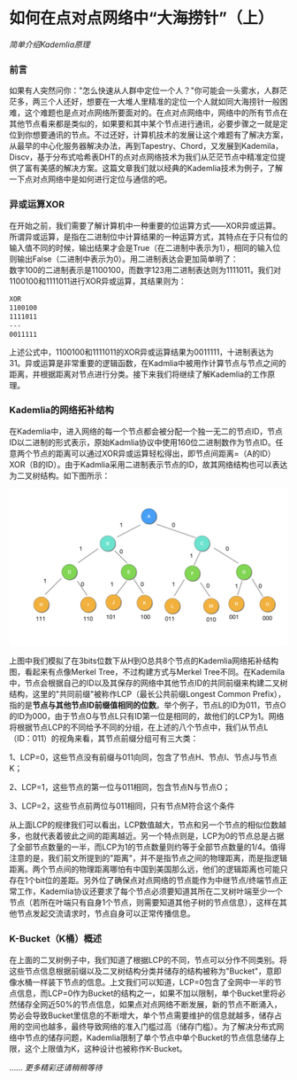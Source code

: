 # 如何在点对点网络中“大海捞针”（上）


*简单介绍Kademlia原理*


### 前言


如果有人突然问你："怎么快速从人群中定位一个人？"你可能会一头雾水，人群茫茫多，两三个人还好，想要在一大堆人里精准的定位一个人就如同大海捞针一般困难，这个难题也是点对点网络所要面对的。在点对点网络中，网络中的所有节点在其他节点看来都是类似的，如果要和其中某个节点进行通讯，必要步骤之一就是定位到你想要通讯的节点。不过还好，计算机技术的发展让这个难题有了解决方案，从最早的中心化服务器解决办法，再到Tapestry、Chord，又发展到Kademila，Discv，基于分布式哈希表DHT的点对点网络技术为我们从茫茫节点中精准定位提供了富有美感的解决方案。这篇文章我们就以经典的Kademlia技术为例子，了解一下点对点网络中是如何进行定位与通信的吧。


### 异或运算XOR


在开始之前，我们需要了解计算机中一种重要的位运算方式——XOR异或运算。所谓异或运算，是指在二进制位中计算结果的一种运算方式，其特点在于只有位的输入值不同的时候，输出结果才会是True（在二进制中表示为1），相同的输入位则输出False（二进制中表示为0）。用二进制表达会更加简单明了：
<br>数字100的二进制表示是1100100，而数字123用二进制表达则为1111011，我们对1100100和1111011进行XOR异或运算，其结果则为：<br>

```
XOR
1100100
1111011
---
0011111
```

上述公式中，1100100和1111011的XOR异或运算结果为0011111，十进制表达为31。异或运算是非常重要的逻辑函数，在Kadmlia中被用作计算节点与节点之间的距离，并根据距离对节点进行分类。接下来我们将继续了解Kademlia的工作原理。


### Kademlia的网络拓补结构


在Kademlia中，进入网络的每一个节点都会被分配一个独一无二的节点ID，节点ID以二进制的形式表示，原始Kadmlia协议中使用160位二进制数作为节点ID。任意两个节点的距离可以通过XOR异或运算轻松得出，即节点间距离=（A的ID）XOR（B的ID）。由于Kadmlia采用二进制表示节点的ID，故其网络结构也可以表达为二叉树结构。如下图所示：

![KademliaTree](https://github.com/Cyanglacier/WIPs/blob/master/assets/WIP-2/Pictures/Kademlia.png.png)

上图中我们模拟了在3bits位数下从H到O总共8个节点的Kademlia网络拓补结构图，看起来有点像Merkel Tree，不过构建方式与Merkel Tree不同。在Kademila中，节点会根据自己的ID以及其保存的网络中其他节点ID的共同前缀来构建二叉树结构，这里的"共同前缀"被称作LCP（最长公共前缀Longest Common Prefix），指的是**节点与其他节点ID前缀值相同的位数**。举个例子，节点L的ID为011，节点O的ID为000，由于节点O与节点L只有ID第一位是相同的，故他们的LCP为1。网络将根据节点LCP的不同给予不同的分组，在上述的八个节点中，我们从节点L（ID：011）的视角来看，其节点前缀分组可有三大类：

1、LCP=0，这些节点没有前缀与011向同，包含了节点H、节点I、节点J与节点K；

2、LCP=1，这些节点的第一位与011相同，包含节点N与节点O；

3、LCP=2，这些节点前两位与011相同，只有节点M符合这个条件

从上面LCP的规律我们可以看出，LCP数值越大，节点和另一个节点的相似位数越多，也就代表着彼此之间的距离越近。另一个特点则是，LCP为0的节点总是占据了全部节点数量的一半，而LCP为1的节点数量则约等于全部节点数量的1/4。值得注意的是，我们前文所提到的"距离"，并不是指节点之间的物理距离，而是指逻辑距离。两个节点间的物理距离哪怕有中国到美国那么远，他们的逻辑距离也可能只存在1个bit位的差距。另外位了确保点对点网络的节点能作为中继节点/终端节点正常工作，Kademlia协议还要求了每个节点必须要知道其所在二叉树叶端至少一个节点（若所在叶端只有自身1个节点，则需要知道其他子树的节点信息），这样在其他节点发起交流请求时，节点自身可以正常传播信息。


### K-Bucket（K桶）概述


在上面的二叉树例子中，我们知道了根据LCP的不同，节点可以分作不同类别。将这些节点信息根据前缀以及二叉树结构分类并储存的结构被称为"Bucket"，意即像水桶一样装下节点的信息。上文我们可以知道，LCP=0包含了全网中一半的节点信息，而LCP=0作为Bucket的结构之一，如果不加以限制，单个Bucket里将必然储存全网近50%的节点信息，如果点对点网络不断发展，新的节点不断涌入，势必会导致Bucket里信息的不断增大，单个节点需要维护的信息就越多，储存占用的空间也越多，最终导致网络的准入门槛过高（储存门槛）。为了解决分布式网络中节点的储存问题，Kademlia限制了单个节点中单个Bucket的节点信息储存上限，这个上限值为K，这种设计也被称作K-Bucket。

……
*更多精彩还请稍稍等待*

